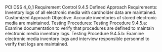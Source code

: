PCI DSS 4_0_1 Requirement Control 9.4.5 Defined Approach Requirements: Inventory logs of all electronic media with cardholder data are maintained. Customized Approach Objective: Accurate inventories of stored electronic media are maintained. Testing Procedures: Testing Procedure 9.4.5.a: Examine documentation to verify that procedures are defined to maintain electronic media inventory logs. Testing Procedure 9.4.5.b: Examine electronic media inventory logs and interview responsible personnel to verify that logs are maintained.